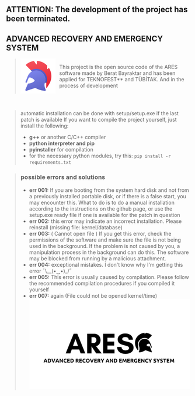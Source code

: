 ## ATTENTION: The development of the project has been terminated.




## ADVANCED RECOVERY AND EMERGENCY SYSTEM 
><div style="display: flex; align-items: center;">
>  <img src="media/icon/webAndPng/icons8-greek-helmet-96.png" alt="Alternatif Metin" style="margin-right: 10px;">
>  <span>This project is the open source code of the ARES software made by Berat Bayraktar and has been applied for TEKNOFEST** and TÜBİTAK. And in the process of development</span>
> </div>
<br>

> automatic installation can be done with setup/setup.exe if the last patch is available 
> If you want to compile the project yourself, just install the following:
> - **g++** or another C/C++ compiler
> - **python interpreter and pip**
> - **pyinstaller** for compilation 
> - for the necessary python modules, try this: `pip install -r requirements.txt`

> ### possible errors and solutions
> - **err 001:** If you are booting from the system hard disk and not from a previously installed portable disk, or if there is a false start, you may encounter this. What to do is to do a manual installation according to the instructions on the github page, or use the setup.exe ready file if one is available for the patch in question
> - **err 002:** this error may indicate an incorrect installation. Please reinstall (missing file: kernel/database)
> - **err 003:** ( Cannot open file ) If you get this error, check the permissions of the software and make sure the file is not being used in the background. If the problem is not caused by you, a manipulation process in the background can do this. The software may be blocked from running by a malicious attachment.
> - **err 004:** exceptional mistakes. I don't know why I'm getting this error ¯\\__(•‿•)_/¯
> - **err 005:** This error is usually caused by compilation. Please follow the recommended compilation procedures if you compiled it yourself
> - **err 007:** again (File could not be opened kernel/time)
> ![im](media/H/3.png)
